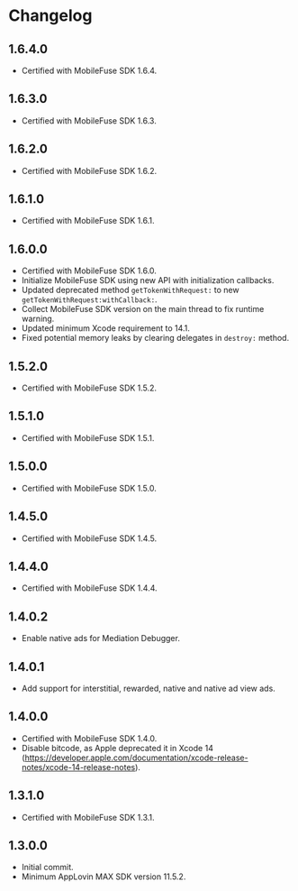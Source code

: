 # Changelog

## 1.6.4.0
* Certified with MobileFuse SDK 1.6.4.

## 1.6.3.0
* Certified with MobileFuse SDK 1.6.3.

## 1.6.2.0
* Certified with MobileFuse SDK 1.6.2.

## 1.6.1.0
* Certified with MobileFuse SDK 1.6.1.

## 1.6.0.0
* Certified with MobileFuse SDK 1.6.0.
* Initialize MobileFuse SDK using new API with initialization callbacks.
* Updated deprecated method `getTokenWithRequest:` to new `getTokenWithRequest:withCallback:`.
* Collect MobileFuse SDK version on the main thread to fix runtime warning.
* Updated minimum Xcode requirement to 14.1.
* Fixed potential memory leaks by clearing delegates in `destroy:` method.   

## 1.5.2.0
* Certified with MobileFuse SDK 1.5.2.

## 1.5.1.0
* Certified with MobileFuse SDK 1.5.1.

## 1.5.0.0
* Certified with MobileFuse SDK 1.5.0.

## 1.4.5.0
* Certified with MobileFuse SDK 1.4.5.

## 1.4.4.0
* Certified with MobileFuse SDK 1.4.4.

## 1.4.0.2
* Enable native ads for Mediation Debugger.

## 1.4.0.1
* Add support for interstitial, rewarded, native and native ad view ads.

## 1.4.0.0
* Certified with MobileFuse SDK 1.4.0.
* Disable bitcode, as Apple deprecated it in Xcode 14 (https://developer.apple.com/documentation/xcode-release-notes/xcode-14-release-notes).

## 1.3.1.0
* Certified with MobileFuse SDK 1.3.1. 

## 1.3.0.0
* Initial commit.
* Minimum AppLovin MAX SDK version 11.5.2.
